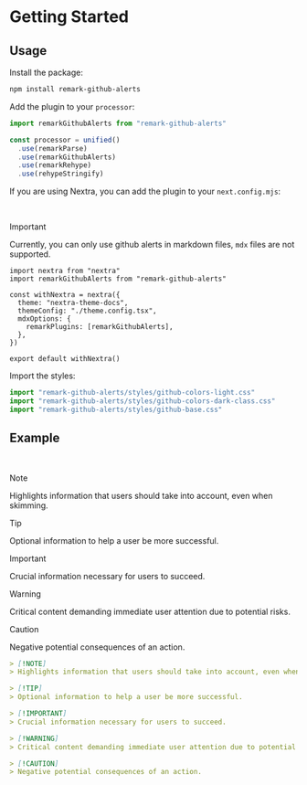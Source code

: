 # Getting Started

## Usage

Install the package:

```sh npm2yarn
npm install remark-github-alerts
```

Add the plugin to your `processor`:

```ts
import remarkGithubAlerts from "remark-github-alerts"

const processor = unified()
  .use(remarkParse)
  .use(remarkGithubAlerts)
  .use(remarkRehype)
  .use(rehypeStringify)
```

If you are using Nextra, you can add the plugin to your `next.config.mjs`:

<br />

> [!IMPORTANT]
> Currently, you can only use github alerts in markdown files, `mdx` files are not supported.

```tsx
import nextra from "nextra"
import remarkGithubAlerts from "remark-github-alerts"

const withNextra = nextra({
  theme: "nextra-theme-docs",
  themeConfig: "./theme.config.tsx",
  mdxOptions: {
    remarkPlugins: [remarkGithubAlerts],
  },
})

export default withNextra()
```

Import the styles:

```ts
import "remark-github-alerts/styles/github-colors-light.css"
import "remark-github-alerts/styles/github-colors-dark-class.css"
import "remark-github-alerts/styles/github-base.css"
```

## Example

<br />

> [!NOTE]
> Highlights information that users should take into account, even when skimming.

> [!TIP]
> Optional information to help a user be more successful.

> [!IMPORTANT]
> Crucial information necessary for users to succeed.

> [!WARNING]
> Critical content demanding immediate user attention due to potential risks.

> [!CAUTION]
> Negative potential consequences of an action.

```md
> [!NOTE]
> Highlights information that users should take into account, even when skimming.

> [!TIP]
> Optional information to help a user be more successful.

> [!IMPORTANT]
> Crucial information necessary for users to succeed.

> [!WARNING]
> Critical content demanding immediate user attention due to potential risks.

> [!CAUTION]
> Negative potential consequences of an action.
```
